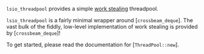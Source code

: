 `lsio_threadpool` provides a simple [work stealing](https://en.wikipedia.org/wiki/Work_stealing) threadpool.

`lsio_threadpool` is a fairly minimal wrapper around [`crossbeam_deque`]. The vast bulk of the fiddly, low-level implementation of work stealing is provided by [`crossbeam_deque`]!

To get started, please read the documentation for [`ThreadPool::new`].
